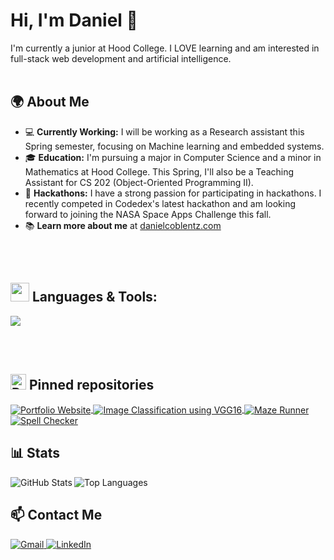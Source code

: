 # Hi, I'm Daniel 👋
I'm currently a junior at Hood College. I LOVE learning and am interested in full-stack web development and artificial intelligence.
<br/><br/> <!-- Adding space -->


## 🌍 About Me
-  💻 **Currently Working:** I will be working as a Research assistant this Spring semester, focusing on Machine learning and embedded systems.
- 🎓 **Education:** I'm pursuing a major in Computer Science and a minor in Mathematics at Hood College. This Spring, I'll also be a Teaching Assistant for CS 202 (Object-Oriented Programming II).
- 🚀 **Hackathons:** I have a strong passion for participating in hackathons. I recently competed in Codedex's latest hackathon and am looking forward to joining the NASA Space Apps Challenge this fall.
- 📚 **Learn more about me** at [danielcoblentz.com](https://danielcoblentz.github.io/)

<br/><br/> 
## <img src="https://user-images.githubusercontent.com/74038190/212284087-bbe7e430-757e-4901-90bf-4cd2ce3e1852.gif" width="30px"/> <space> Languages & Tools:
<img src="https://skillicons.dev/icons?i=vscode,pytorch,html,css,js,git,mysql,gcp,python,java,mongodb,github,anaconda,r,flask,figma,firebase,tensorflow,cpp&perline=12"/>


<br/><br/> 
## <img src="https://raw.githubusercontent.com/Tarikul-Islam-Anik/Animated-Fluent-Emojis/master/Emojis/Objects/Pushpin.png" alt="Pushpin" width="25" height="25" /> Pinned repositories

<a href="https://github.com/danielcoblentz/danielcoblentz.github.io">
  <img align="center" src="https://github-readme-stats.vercel.app/api/pin/?username=danielcoblentz&repo=danielcoblentz.github.io&title_color=89b4fa&text_color=cdd6f4&icon_color=b4befe&border_color=45475a&bg_color=1e1e2e" alt="Portfolio Website" />
</a>
<a href="https://github.com/danielcoblentz/Image-classification-using-VGG16">
  <img align="center" src="https://github-readme-stats.vercel.app/api/pin/?username=danielcoblentz&repo=Image-classification-using-VGG16&title_color=89b4fa&text_color=cdd6f4&icon_color=b4befe&border_color=45475a&bg_color=1e1e2e" alt="Image Classification using VGG16" />
</a>
<a href="https://github.com/danielcoblentz/Maze-Runner">
  <img align="center" src="https://github-readme-stats.vercel.app/api/pin/?username=danielcoblentz&repo=Maze-Runner&title_color=89b4fa&text_color=cdd6f4&icon_color=b4befe&border_color=45475a&bg_color=1e1e2e" alt="Maze Runner" />
</a>
<a href="https://github.com/danielcoblentz/Spell-Checker">
  <img align="center" src="https://github-readme-stats.vercel.app/api/pin/?username=danielcoblentz&repo=Spell-Checker&title_color=89b4fa&text_color=cdd6f4&icon_color=b4befe&border_color=45475a&bg_color=1e1e2e" alt="Spell Checker" />
</a>


## 📊 Stats 

<p align="left">
  <a href="https://github.com/danielcoblentz">
    <img align="left" src="https://github-readme-stats.vercel.app/api?username=danielcoblentz&show_icons=true&count_private=true&include_all_commits=true&hide=contribs&bg_color=1e1e2e&text_color=c4cdea&icon_color=c4cdea&border_color=1e1e2e&cache_seconds=1800" alt="GitHub Stats" />
  </a>
  <a href="https://github.com/danielcoblentz">
    <img align="left" src="https://github-readme-stats.vercel.app/api/top-langs/?username=danielcoblentz&hide=css,html&langs_count=3&bg_color=1e1e2e&text_color=c4cdea&border_color=1e1e2e&random=12345" alt="Top Languages" />
  </a>
</p>

<br clear="left"/>



## 📫 Contact Me

<p dir="auto">
    <a href="mailto:danielcoblentz916@gmail.com">
        <img src="https://img.shields.io/badge/Gmail-D14836?style=for-the-badge&logo=gmail&logoColor=white" alt="Gmail">
    </a>
    <a href="https://www.linkedin.com/in/danielcoblentz/" rel="nofollow">
        <img src="https://img.shields.io/badge/LinkedIn-%230077B5.svg?style=for-the-badge&logo=linkedin&logoColor=white" alt="LinkedIn">
    </a>
</p>
<br clear="left"/>
